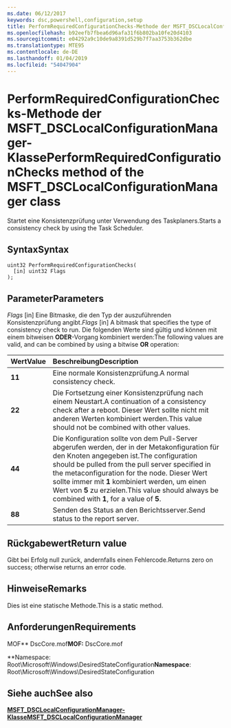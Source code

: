 ```yaml
---
ms.date: 06/12/2017
keywords: dsc,powershell,configuration,setup
title: PerformRequiredConfigurationChecks-Methode der MSFT_DSCLocalConfigurationManager-Klasse
ms.openlocfilehash: b92eefb7fbea6d96afa31f6b802ba10fe20d4103
ms.sourcegitcommit: e04292a9c10de9a8391d529b7f7aa3753b362dbe
ms.translationtype: MTE95
ms.contentlocale: de-DE
ms.lasthandoff: 01/04/2019
ms.locfileid: "54047904"
---
```

# <a name="performrequiredconfigurationchecks-method-of-the-msftdsclocalconfigurationmanager-class"></a><span data-ttu-id="0d213-103">PerformRequiredConfigurationChecks-Methode der MSFT_DSCLocalConfigurationManager-Klasse</span><span class="sxs-lookup"><span data-stu-id="0d213-103">PerformRequiredConfigurationChecks method of the MSFT_DSCLocalConfigurationManager class</span></span>

<span data-ttu-id="0d213-104">Startet eine Konsistenzprüfung unter Verwendung des Taskplaners.</span><span class="sxs-lookup"><span data-stu-id="0d213-104">Starts a consistency check by using the Task Scheduler.</span></span>

## <a name="syntax"></a><span data-ttu-id="0d213-105">Syntax</span><span class="sxs-lookup"><span data-stu-id="0d213-105">Syntax</span></span>

```mof
uint32 PerformRequiredConfigurationChecks(
  [in] uint32 Flags
);
```

## <a name="parameters"></a><span data-ttu-id="0d213-106">Parameter</span><span class="sxs-lookup"><span data-stu-id="0d213-106">Parameters</span></span>

<span data-ttu-id="0d213-107">*Flags* \[in\] Eine Bitmaske, die den Typ der auszuführenden Konsistenzprüfung angibt.</span><span class="sxs-lookup"><span data-stu-id="0d213-107">*Flags* \[in\] A bitmask that specifies the type of consistency check to run.</span></span> <span data-ttu-id="0d213-108">Die folgenden Werte sind gültig und können mit einem bitweisen **ODER**-Vorgang kombiniert werden:</span><span class="sxs-lookup"><span data-stu-id="0d213-108">The following values are valid, and can be combined by using a bitwise **OR** operation:</span></span>

|<span data-ttu-id="0d213-109">Wert</span><span class="sxs-lookup"><span data-stu-id="0d213-109">Value</span></span> |<span data-ttu-id="0d213-110">Beschreibung</span><span class="sxs-lookup"><span data-stu-id="0d213-110">Description</span></span> |
|:--- |:---|
|<span data-ttu-id="0d213-111">**1**</span><span class="sxs-lookup"><span data-stu-id="0d213-111">**1**</span></span> | <span data-ttu-id="0d213-112">Eine normale Konsistenzprüfung.</span><span class="sxs-lookup"><span data-stu-id="0d213-112">A normal consistency check.</span></span> |
|<span data-ttu-id="0d213-113">**2**</span><span class="sxs-lookup"><span data-stu-id="0d213-113">**2**</span></span> | <span data-ttu-id="0d213-114">Die Fortsetzung einer Konsistenzprüfung nach einem Neustart.</span><span class="sxs-lookup"><span data-stu-id="0d213-114">A continuation of a consistency check after a reboot.</span></span> <span data-ttu-id="0d213-115">Dieser Wert sollte nicht mit anderen Werten kombiniert werden.</span><span class="sxs-lookup"><span data-stu-id="0d213-115">This value should not be combined with other values.</span></span> |
|<span data-ttu-id="0d213-116">**4**</span><span class="sxs-lookup"><span data-stu-id="0d213-116">**4**</span></span> | <span data-ttu-id="0d213-117">Die Konfiguration sollte von dem Pull-Server abgerufen werden, der in der Metakonfiguration für den Knoten angegeben ist.</span><span class="sxs-lookup"><span data-stu-id="0d213-117">The configuration should be pulled from the pull server specified in the metaconfiguration for the node.</span></span> <span data-ttu-id="0d213-118">Dieser Wert sollte immer mit **1** kombiniert werden, um einen Wert von **5** zu erzielen.</span><span class="sxs-lookup"><span data-stu-id="0d213-118">This value should always be combined with **1**, for a value of **5**.</span></span> |
|<span data-ttu-id="0d213-119">**8**</span><span class="sxs-lookup"><span data-stu-id="0d213-119">**8**</span></span> | <span data-ttu-id="0d213-120">Senden des Status an den Berichtsserver.</span><span class="sxs-lookup"><span data-stu-id="0d213-120">Send status to the report server.</span></span> |

## <a name="return-value"></a><span data-ttu-id="0d213-121">Rückgabewert</span><span class="sxs-lookup"><span data-stu-id="0d213-121">Return value</span></span>

<span data-ttu-id="0d213-122">Gibt bei Erfolg null zurück, andernfalls einen Fehlercode.</span><span class="sxs-lookup"><span data-stu-id="0d213-122">Returns zero on success; otherwise returns an error code.</span></span>

## <a name="remarks"></a><span data-ttu-id="0d213-123">Hinweise</span><span class="sxs-lookup"><span data-stu-id="0d213-123">Remarks</span></span>

<span data-ttu-id="0d213-124">Dies ist eine statische Methode.</span><span class="sxs-lookup"><span data-stu-id="0d213-124">This is a static method.</span></span>

## <a name="requirements"></a><span data-ttu-id="0d213-125">Anforderungen</span><span class="sxs-lookup"><span data-stu-id="0d213-125">Requirements</span></span>

<span data-ttu-id="0d213-126">MOF\*\* DscCore.mof</span><span class="sxs-lookup"><span data-stu-id="0d213-126">**MOF:** DscCore.mof</span></span>

<span data-ttu-id="0d213-127">\*\*Namespace: Root\Microsoft\Windows\DesiredStateConfiguration</span><span class="sxs-lookup"><span data-stu-id="0d213-127">**Namespace**: Root\Microsoft\Windows\DesiredStateConfiguration</span></span>

## <a name="see-also"></a><span data-ttu-id="0d213-128">Siehe auch</span><span class="sxs-lookup"><span data-stu-id="0d213-128">See also</span></span>

[<span data-ttu-id="0d213-129">**MSFT_DSCLocalConfigurationManager-Klasse**</span><span class="sxs-lookup"><span data-stu-id="0d213-129">**MSFT_DSCLocalConfigurationManager**</span></span>](msft-dsclocalconfigurationmanager.md)